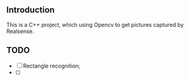 ## Introduction
This is a C++ project, which using Opencv to get pictures captured by Realsense.

## TODO
* [ ] Rectangle recognition;
* [ ] 
